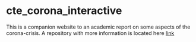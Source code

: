 # cte_corona_interactive

This is a companion website to an academic report on some aspects of the corona-crisis. A repository with more information is located here [link](https://github.com/bernhardkissler/cte_corona_report_ )
